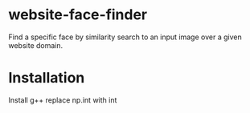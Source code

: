 # website-face-finder
Find a specific face by similarity search to an input image over a given website domain.


# Installation
Install g++
replace np.int with int